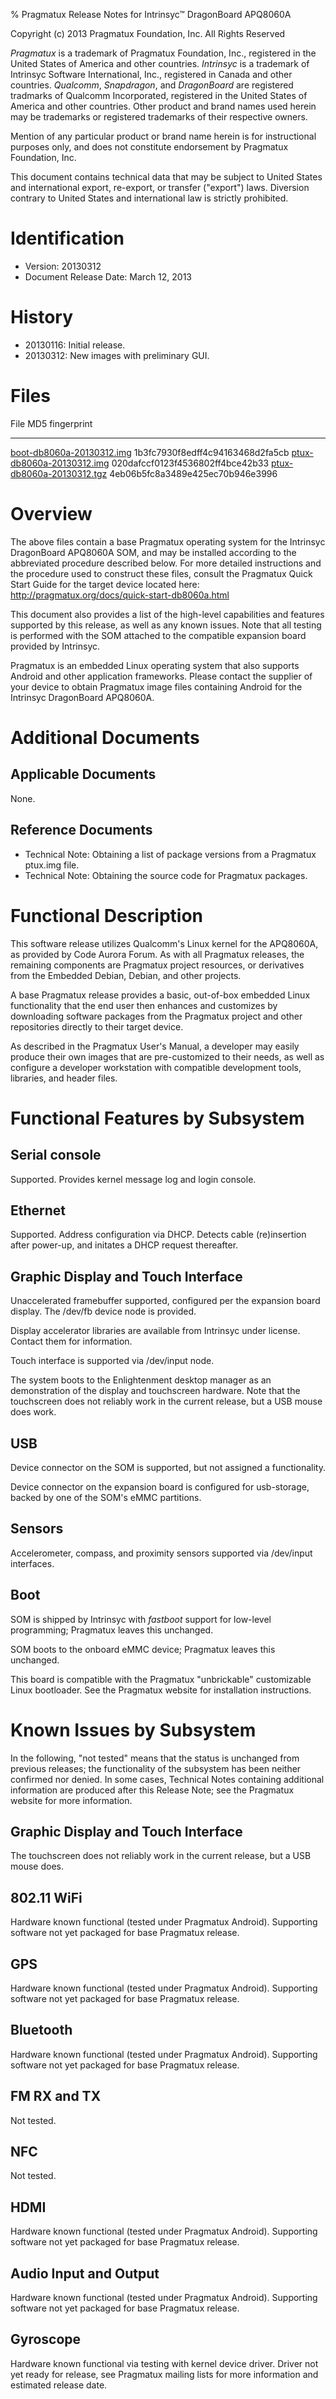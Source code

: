 % Pragmatux Release Notes for Intrinsyc&trade; DragonBoard APQ8060A

Copyright (c) 2013 Pragmatux Foundation, Inc.  All Rights Reserved

_Pragmatux_ is a trademark of Pragmatux Foundation, Inc., registered
in the United States of America and other countries.  _Intrinsyc_ is a
trademark of Intrinsyc Software International, Inc., registered in
Canada and other countries.  _Qualcomm_, _Snapdragon_, and
_DragonBoard_ are registered tradmarks of Qualcomm Incorporated,
registered in the United States of America and other countries.  Other
product and brand names used herein may be trademarks or registered
trademarks of their respective owners.

Mention of any particular product or brand name herein is for
instructional purposes only, and does not constitute endorsement by
Pragmatux Foundation, Inc.

This document contains technical data that may be subject to United
States and international export, re-export, or transfer ("export")
laws.  Diversion contrary to United States and international law is
strictly prohibited.

# Identification #

- Version: 20130312
- Document Release Date: March 12, 2013

# History #

- 20130116: Initial release.
- 20130312: New images with preliminary GUI.

# Files #

File                                                              MD5 fingerprint
----------------------------------------------------------------  --------------------------------
[boot-db8060a-20130312.img](/prebuilt/boot-db8060a-20130312.img)  1b3fc7930f8edff4c94163468d2fa5cb
[ptux-db8060a-20130312.img](/prebuild/ptux-db8060a-20130312.img)  020dafccf0123f4536802ff4bce42b33
[ptux-db8060a-20130312.tgz](/prebuilt/ptux-db8060a-20130312.tgz)  4eb06b5fc8a3489e425ec70b946e3996

# Overview #

The above files contain a base Pragmatux operating system for the
Intrinsyc DragonBoard APQ8060A SOM, and may be installed according to
the abbreviated procedure described below.  For more detailed
instructions and the procedure used to construct these files, consult
the Pragmatux Quick Start Guide for the target device located here:
<http://pragmatux.org/docs/quick-start-db8060a.html>

This document also provides a list of the high-level capabilities and
features supported by this release, as well as any known issues.  Note
that all testing is performed with the SOM attached to the compatible
expansion board provided by Intrinsyc.

Pragmatux is an embedded Linux operating system that also supports
Android and other application frameworks.  Please contact the supplier
of your device to obtain Pragmatux image files containing Android for
the Intrinsyc DragonBoard APQ8060A.

# Additional Documents #

## Applicable Documents ##

None.

## Reference Documents ##

- Technical Note: Obtaining a list of package versions from a Pragmatux ptux.img file.
- Technical Note: Obtaining the source code for Pragmatux packages.


# Functional Description #

This software release utilizes Qualcomm's Linux kernel for the
APQ8060A, as provided by Code Aurora Forum.  As with all Pragmatux
releases, the remaining components are Pragmatux project resources, or
derivatives from the Embedded Debian, Debian, and other projects.

A base Pragmatux release provides a basic, out-of-box embedded Linux
functionality that the end user then enhances and customizes by
downloading software packages from the Pragmatux project and other
repositories directly to their target device.

As described in the Pragmatux User's Manual, a developer may easily
produce their own images that are pre-customized to their needs, as
well as configure a developer workstation with compatible development
tools, libraries, and header files.

# Functional Features by Subsystem #

## Serial console ##

Supported.  Provides kernel message log and login console.

## Ethernet ##

Supported.  Address configuration via DHCP.  Detects cable
(re)insertion after power-up, and initates a DHCP request thereafter.

## Graphic Display and Touch Interface ##

Unaccelerated framebuffer supported, configured per the expansion
board display.  The /dev/fb device node is provided.

Display accelerator libraries are available from Intrinsyc under
license.  Contact them for information.

Touch interface is supported via /dev/input node.

The system boots to the Enlightenment desktop manager as an demonstration of
the display and touchscreen hardware. Note that the touchscreen does not reliably
work in the current release, but a USB mouse does work.

## USB ##

Device connector on the SOM is supported, but not assigned a functionality.

Device connector on the expansion board is configured for usb-storage,
backed by one of the SOM's eMMC partitions.

## Sensors ##

Accelerometer, compass, and proximity sensors supported via /dev/input interfaces.

## Boot ##

SOM is shipped by Intrinsyc with _fastboot_ support for low-level
programming; Pragmatux leaves this unchanged.

SOM boots to the onboard eMMC device; Pragmatux leaves this unchanged.

This board is compatible with the Pragmatux "unbrickable" customizable
Linux bootloader.  See the Pragmatux website for installation
instructions.

# Known Issues by Subsystem #

In the following, "not tested" means that the status is unchanged from
previous releases; the functionality of the subsystem has been neither
confirmed nor denied.  In some cases, Technical Notes containing
additional information are produced after this Release Note; see the
Pragmatux website for more information.

## Graphic Display and Touch Interface ##

The touchscreen does not reliably work in the current release, but a USB mouse
does.

## 802.11 WiFi ##

Hardware known functional (tested under Pragmatux Android).
Supporting software not yet packaged for base Pragmatux release.

## GPS ##

Hardware known functional (tested under Pragmatux Android).
Supporting software not yet packaged for base Pragmatux release.

## Bluetooth ##

Hardware known functional (tested under Pragmatux Android).
Supporting software not yet packaged for base Pragmatux release.

## FM RX and TX ##

Not tested.

## NFC ##

Not tested.

## HDMI ##

Hardware known functional (tested under Pragmatux Android).
Supporting software not yet packaged for base Pragmatux release.

## Audio Input and Output ##

Hardware known functional (tested under Pragmatux Android).
Supporting software not yet packaged for base Pragmatux release.

## Gyroscope ##

Hardware known functional via testing with kernel device driver.
Driver not yet ready for release, see Pragmatux mailing lists for more
information and estimated release date.
